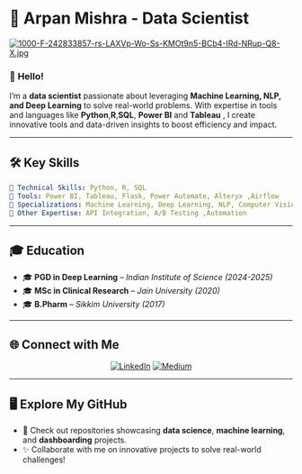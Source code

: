# 🌟 **Arpan Mishra - Data Scientist**  

[![1000-F-242833857-rs-LAXVp-Wo-Ss-KMOt9n5-BCb4-IRd-NRup-Q8-X.jpg](https://i.postimg.cc/L8SmfDZF/1000-F-242833857-rs-LAXVp-Wo-Ss-KMOt9n5-BCb4-IRd-NRup-Q8-X.jpg)](https://postimg.cc/dLWMc8B5)

### 👋 **Hello!**  
I’m a **data scientist** passionate about leveraging **Machine Learning, NLP, and Deep Learning** to solve real-world problems. With expertise in tools and languages like **Python**,**R**,**SQL**, **Power BI** and **Tableau** , I create innovative tools and data-driven insights to boost efficiency and impact.  

---

## 🛠️ **Key Skills**  

```yaml
🔹 Technical Skills: Python, R, SQL  
🔹 Tools: Power BI, Tableau, Flask, Power Automate, Alteryx ,Airflow
🔹 Specializations: Machine Learning, Deep Learning, NLP, Computer Vision  
🔹 Other Expertise: API Integration, A/B Testing ,Automation
```  

---

## 🎓 **Education**  

- 🎓 **PGD in Deep Learning** – *Indian Institute of Science (2024-2025)*  
- 🎓 **MSc in Clinical Research** – *Jain University (2020)*  
- 🎓 **B.Pharm** – *Sikkim University (2017)*  
---

## 🌐 **Connect with Me**  

<p align="center">  
<a href="https://linkedin.com/in/arpan-mishrakpg"><img src="https://img.shields.io/badge/LinkedIn-Profile-blue?logo=linkedin" alt="LinkedIn"></a>  
<a href="https://medium.com/@arpan09"><img src="https://img.shields.io/badge/Medium-Blog-black?logo=medium" alt="Medium"></a>  
</p>  

---

## 🖥️ **Explore My GitHub**  

- 🎯 Check out repositories showcasing **data science**, **machine learning**, and **dashboarding** projects.  
- ✨ Collaborate with me on innovative projects to solve real-world challenges!  


